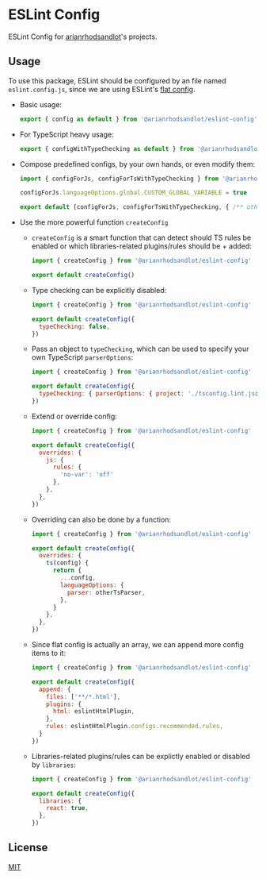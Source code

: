 # ESLint Config

ESLint Config for [arianrhodsandlot](https://github.com/arianrhodsandlot)'s projects.

## Usage
To use this package, ESLint should be configured by an file named `eslint.config.js`, since we are using ESLint's [flat config](https://eslint.org/docs/latest/use/configure/configuration-files-new).

+ Basic usage:
  ```js
  export { config as default } from '@arianrhodsandlot/eslint-config'
  ```
+ For TypeScript heavy usage:
  ```js
  export { configWithTypeChecking as default } from '@arianrhodsandlot/eslint-config'
  ```

+ Compose predefined configs, by your own hands, or even modify them:
  ```js
  import { configForJs, configForTsWithTypeChecking } from '@arianrhodsandlot/eslint-config'

  configForJs.languageOptions.global.CUSTOM_GLOBAL_VARIABLE = true

  export default [configForJs, configForTsWithTypeChecking, { /** other custome config */ }]
  ```

+ Use the more powerful function `createConfig`
  + `createConfig` is a smart function that can detect should TS rules be enabled or which libraries-related plugins/rules should be + added:
    ```js
    import { createConfig } from '@arianrhodsandlot/eslint-config'

    export default createConfig()
    ```

  + Type checking can be explicitly disabled:
    ```js
    import { createConfig } from '@arianrhodsandlot/eslint-config'

    export default createConfig({
      typeChecking: false,
    })
    ```

  + Pass an object to `typeChecking`, which can be used to specify your own TypeScript `parserOptions`:
    ```js
    import { createConfig } from '@arianrhodsandlot/eslint-config'

    export default createConfig({
      typeChecking: { parserOptions: { project: './tsconfig.lint.json' } },
    })
    ```

  + Extend or override config:
    ```js
    import { createConfig } from '@arianrhodsandlot/eslint-config'

    export default createConfig({
      overrides: {
        js: {
          rules: {
            'no-var': 'off'
          },
        },
      },
    })
    ```

  + Overriding can also be done by a function:
    ```js
    import { createConfig } from '@arianrhodsandlot/eslint-config'

    export default createConfig({
      overrides: {
        ts(config) {
          return {
            ...config,
            languageOptions: {
              parser: otherTsParser,
            },
          }
        },
      },
    })
    ```

  + Since flat config is actually an array, we can append more config items to it:
    ```js
    import { createConfig } from '@arianrhodsandlot/eslint-config'

    export default createConfig({
      append: {
        files: ['**/*.html'],
        plugins: {
          html: eslintHtmlPlugin,
        },
        rules: eslintHtmlPlugin.configs.recommended.rules,
      }
    })
    ```

  + Libraries-related plugins/rules can be explictly enabled or disabled by `libraries`:
    ```js
    import { createConfig } from '@arianrhodsandlot/eslint-config'

    export default createConfig({
      libraries: {
        react: true,
      },
    })
    ```

## License
[MIT](license)
